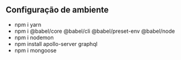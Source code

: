 ## Configuração de ambiente
- npm i yarn
- npm i @babel/core @babel/cli @babel/preset-env @babel/node
- npm i nodemon
- npm install apollo-server graphql
- npm i mongoose